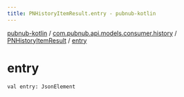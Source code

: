 ```yaml
---
title: PNHistoryItemResult.entry - pubnub-kotlin
---
```


[pubnub-kotlin](../../index.html) / [com.pubnub.api.models.consumer.history](../index.html) / [PNHistoryItemResult](index.html) / [entry](./entry.html)

# entry

`val entry: JsonElement`
